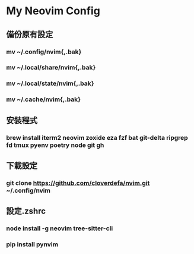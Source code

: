 # My Neovim Config

## 備份原有設定

### mv ~/.config/nvim{,.bak}

### mv ~/.local/share/nvim{,.bak}

### mv ~/.local/state/nvim{,.bak}

### mv ~/.cache/nvim{,.bak}

## 安裝程式

### brew install iterm2 neovim zoxide eza fzf bat git-delta ripgrep fd tmux pyenv poetry node git gh

## 下載設定

### git clone https://github.com/cloverdefa/nvim.git ~/.config/nvim

## 設定.zshrc

### node install -g neovim tree-sitter-cli

### pip install pynvim
